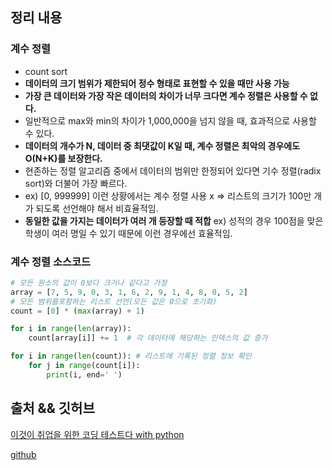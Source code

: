 ## 정리 내용
### 계수 정렬
- count sort
- **데이터의 크기 범위가 제한되어 정수 형태로 표현할 수 있을 때만 사용 가능**
- **가장 큰 데이터와 가장 작은 데이터의 차이가 너무 크다면 계수 정렬은 사용할 수 없다.**
- 일반적으로 max와 min의 차이가 1,000,000을 넘지 않을 때, 효과적으로 사용할 수 있다.
- **데이터의 개수가 N, 데이터 중 최댓값이 K일 때, 계수 정렬은 최악의 경우에도 O(N+K)를 보장한다.**
- 현존하는 정렬 알고리즘 중에서 데이터의 범위만 한정되어 있다면 기수 정렬(radix sort)와 더불어 가장 빠르다.
- ex) [0, 999999] 이런 상황에서는 계수 정렬 사용 x => 리스트의 크기가 100만 개가 되도록 선언해야 해서 비효율적임.
- **동일한 값을 가지는 데이터가 여러 개 등장할 때 적합** ex) 성적의 경우 100점을 맞은 학생이 여러 명일 수 있기 때문에 이런 경우에선 효율적임.

### 계수 정렬 소스코드
```python
# 모든 원소의 값이 0보다 크거나 같다고 가정
array = [7, 5, 9, 0, 3, 1, 6, 2, 9, 1, 4, 8, 0, 5, 2]
# 모든 범위를포함하는 리스트 선언(모든 값은 0으로 초기화)
count = [0] * (max(array) + 1)

for i in range(len(array)):
    count[array[i]] += 1  # 각 데이터에 해당하는 인덱스의 값 증가

for i in range(len(count)): # 리스트에 기록된 정렬 정보 확인
    for j in range(count[i]):
        print(i, end=' ')
```

## 출처 && 깃허브
[이것이 취업을 위한 코딩 테스트다 with python](http://www.yes24.com/Product/Goods/91433923)

[github](https://github.com/KYUSEONGHAN/python-for-coding-test)